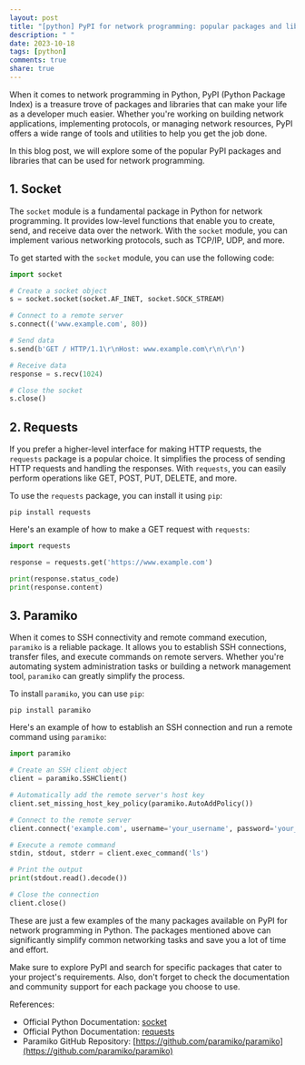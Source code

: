 ```yaml
---
layout: post
title: "[python] PyPI for network programming: popular packages and libraries"
description: " "
date: 2023-10-18
tags: [python]
comments: true
share: true
---
```


When it comes to network programming in Python, PyPI (Python Package Index) is a treasure trove of packages and libraries that can make your life as a developer much easier. Whether you're working on building network applications, implementing protocols, or managing network resources, PyPI offers a wide range of tools and utilities to help you get the job done.

In this blog post, we will explore some of the popular PyPI packages and libraries that can be used for network programming.

## 1. **Socket**

The `socket` module is a fundamental package in Python for network programming. It provides low-level functions that enable you to create, send, and receive data over the network. With the `socket` module, you can implement various networking protocols, such as TCP/IP, UDP, and more.

To get started with the `socket` module, you can use the following code:

```python
import socket

# Create a socket object
s = socket.socket(socket.AF_INET, socket.SOCK_STREAM)

# Connect to a remote server
s.connect(('www.example.com', 80))

# Send data
s.send(b'GET / HTTP/1.1\r\nHost: www.example.com\r\n\r\n')

# Receive data
response = s.recv(1024)

# Close the socket
s.close()
```

## 2. **Requests**

If you prefer a higher-level interface for making HTTP requests, the `requests` package is a popular choice. It simplifies the process of sending HTTP requests and handling the responses. With `requests`, you can easily perform operations like GET, POST, PUT, DELETE, and more.

To use the `requests` package, you can install it using `pip`:

```
pip install requests
```

Here's an example of how to make a GET request with `requests`:

```python
import requests

response = requests.get('https://www.example.com')

print(response.status_code)
print(response.content)
```

## 3. **Paramiko**

When it comes to SSH connectivity and remote command execution, `paramiko` is a reliable package. It allows you to establish SSH connections, transfer files, and execute commands on remote servers. Whether you're automating system administration tasks or building a network management tool, `paramiko` can greatly simplify the process.

To install `paramiko`, you can use `pip`:

```
pip install paramiko
```

Here's an example of how to establish an SSH connection and run a remote command using `paramiko`:

```python
import paramiko

# Create an SSH client object
client = paramiko.SSHClient()

# Automatically add the remote server's host key
client.set_missing_host_key_policy(paramiko.AutoAddPolicy())

# Connect to the remote server
client.connect('example.com', username='your_username', password='your_password')

# Execute a remote command
stdin, stdout, stderr = client.exec_command('ls')

# Print the output
print(stdout.read().decode())

# Close the connection
client.close()
```

These are just a few examples of the many packages available on PyPI for network programming in Python. The packages mentioned above can significantly simplify common networking tasks and save you a lot of time and effort.

Make sure to explore PyPI and search for specific packages that cater to your project's requirements. Also, don't forget to check the documentation and community support for each package you choose to use.

References:

- Official Python Documentation: [socket](https://docs.python.org/3/library/socket.html)
- Official Python Documentation: [requests](https://docs.python-requests.org/)
- Paramiko GitHub Repository: [https://github.com/paramiko/paramiko](https://github.com/paramiko/paramiko)
